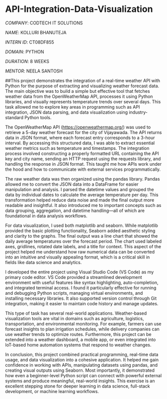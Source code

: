 # API-Integration-Data-Visualization

*COMPANY*: CODTECH IT SOLUTIONS

*NAME*: KOLLURI BHANUTEJA

*INTERN ID*: CT08DF855

*DOMAIN*: PYTHON

*DURATION*: 8 WEEKS

*MENTOR*: NEELA SANTOSH

##This project demonstrates the integration of a real-time weather API with Python for the purpose of extracting and visualizing weather forecast data. The main objective was to build a simple but effective tool that fetches weather data from the OpenWeatherMap API, processes it using Python libraries, and visually represents temperature trends over several days. This task allowed me to explore key areas in programming such as API integration, JSON data parsing, and data visualization using industry-standard Python tools.

The OpenWeatherMap API (https://openweathermap.org/) was used to retrieve a 5-day weather forecast for the city of Vijayawada. The API returns data in JSON format, where each forecast entry corresponds to a 3-hour interval. By accessing this structured data, I was able to extract essential weather metrics such as temperature and timestamps. The integration process involved constructing a properly formatted URL containing the API key and city name, sending an HTTP request using the requests library, and handling the response in JSON format. This taught me how APIs work under the hood and how to communicate with external services programmatically.

The raw weather data was then organized using the pandas library. Pandas allowed me to convert the JSON data into a DataFrame for easier manipulation and analysis. I parsed the datetime values and grouped the data by individual dates to calculate the average temperature per day. This transformation helped reduce data noise and made the final output more readable and insightful. It also introduced me to important concepts such as data grouping, aggregation, and datetime handling—all of which are foundational in data analysis workflows.

For data visualization, I used both matplotlib and seaborn. While matplotlib provided the basic plotting functionality, Seaborn added aesthetic styling and clarity to the graphs. The final output was a line chart that showed the daily average temperatures over the forecast period. The chart used labeled axes, gridlines, rotated date labels, and a title for context. This aspect of the project helped me understand how raw numerical data can be converted into an intuitive and visually appealing format, which is a critical skill in fields like data science and analytics.

I developed the entire project using Visual Studio Code (VS Code) as my primary code editor. VS Code provided a streamlined development environment with useful features like syntax highlighting, auto-completion, and integrated terminal access. I found it particularly effective for running and debugging Python scripts, managing virtual environments, and installing necessary libraries. It also supported version control through Git integration, making it easier to maintain code history and manage updates.

This type of task has several real-world applications. Weather-based visualization tools are vital in domains such as agriculture, logistics, transportation, and environmental monitoring. For example, farmers can use forecast insights to plan irrigation schedules, while delivery companies can use weather trends to optimize routes. Furthermore, this project can be extended into a weather dashboard, a mobile app, or even integrated into IoT-based home automation systems that respond to weather changes.

In conclusion, this project combined practical programming, real-time data usage, and data visualization into a cohesive application. It helped me gain confidence in working with APIs, manipulating datasets using pandas, and creating visual outputs using Seaborn. Most importantly, it demonstrated how even a beginner-level Python script can connect with powerful external systems and produce meaningful, real-world insights. This exercise is an excellent stepping stone for deeper learning in data science, full-stack development, or machine learning workflows.

